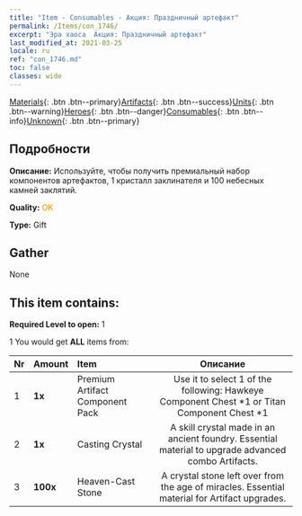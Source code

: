 ```yaml
---
title: "Item - Consumables - Акция: Праздничный артефакт"
permalink: /Items/con_1746/
excerpt: "Эра хаоса  Акция: Праздничный артефакт"
last_modified_at: 2021-03-25
locale: ru
ref: "con_1746.md"
toc: false
classes: wide
---
```

 [Materials](/ru/Items/){: .btn .btn--primary}[Artifacts](/ru/Items/Artifacts/){: .btn .btn--success}[Units](/ru/Items/Units/){: .btn .btn--warning}[Heroes](/ru/Items/Heroes/){: .btn .btn--danger}[Consumables](/ru/Items/Consumables/){: .btn .btn--info}[Unknown](/ru/Items/Unknown/){: .btn .btn--primary}

## Подробности
 **Описание:** Используйте, чтобы получить премиальный набор компонентов артефактов, 1 кристалл заклинателя и 100 небесных камней заклятий.

 **Quality:** <span style="color: #FF8C00">OK</span>

 **Type:** Gift

## Gather

  None

## This item contains:

 **Required Level to open:** 1

 1 You would get **ALL** items  from:

  | Nr | Amount |     Item    | Описание |
  |:---|:-------|:------------|:-----------:|
  | 1 |  **1x** | Premium Artifact Component Pack | Use it to select 1 of the following: Hawkeye Component Chest *1 or Titan Component Chest *1  | 
  | 2 |  **1x** | Casting Crystal | A skill crystal made in an ancient foundry. Essential material to upgrade advanced combo Artifacts.  | 
  | 3 |  **100x** | Heaven-Cast Stone | A crystal stone left over from the age of miracles. Essential material for Artifact upgrades.  | 
